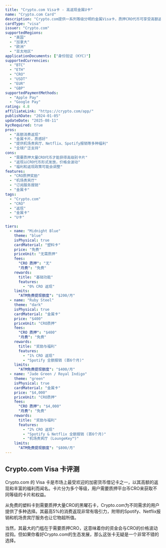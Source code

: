 ```yaml
---
title: "Crypto.com Visa卡 - 高返现金属U卡"
name: "Crypto.com Card"
description: "Crypto.com提供一系列等级分明的金属Visa卡，质押CRO代币可享受高额返现和多种福利。"
cardType: "visa"
issuer: "Crypto.com"
supportedRegions:
  - "美国"
  - "加拿大"
  - "欧洲"
  - "亚太地区"
applicationDocuments: ["身份验证 (KYC)"]
supportedCurrencies:
  - "BTC"
  - "ETH"
  - "CRO"
  - "USDT"
  - "EUR"
  - "GBP"
supportedPaymentMethods:
  - "Apple Pay"
  - "Google Pay"
rating: 4.8
affiliateLink: "https://crypto.com/app/"
publishDate: "2024-01-05"
updateDate: "2025-08-11"
kycRequired: true
pros:
  - "高额消费返现"
  - "金属卡片，质感好"
  - "提供机场贵宾厅、Netflix、Spotify报销等多种福利"
  - "全球广泛支持"
cons:
  - "需要质押大量CRO代币才能获得高级别卡片"
  - "返现以CRO代币形式发放，价格会波动"
  - "福利和返现政策可能会调整"
features:
  - "CRO质押奖励"
  - "机场贵宾厅"
  - "订阅服务报销"
  - "金属卡"
tags:
  - "Crypto.com"
  - "CRO"
  - "返现"
  - "金属卡"
  - "U卡"

tiers:
  - name: "Midnight Blue"
    theme: "blue"
    isPhysical: true
    cardMaterial: "塑料卡"
    price: "免费"
    priceUnit: "无需质押"
    fees:
      "CRO 质押": "无"
      "月费": "免费"
    rewards:
      title: "基础功能"
      features:
        - "0% CRO 返现"
    limits:
      "ATM免费提现额度": "$200/月"
  - name: "Ruby Steel"
    theme: "dark"
    isPhysical: true
    cardMaterial: "金属卡"
    price: "$400"
    priceUnit: "CRO质押"
    fees:
      "CRO 质押": "$400"
      "月费": "免费"
    rewards:
      title: "奖励与福利"
      features:
        - "1% CRO 返现"
        - "Spotify 全额报销 (首6个月)"
    limits:
      "ATM免费提现额度": "$400/月"
  - name: "Jade Green / Royal Indigo"
    theme: "green"
    isPhysical: true
    cardMaterial: "金属卡"
    price: "$4,000"
    priceUnit: "CRO质押"
    fees:
      "CRO 质押": "$4,000"
      "月费": "免费"
    rewards:
      title: "奖励与福利"
      features:
        - "2% CRO 返现"
        - "Spotify & Netflix 全额报销 (首6个月)"
        - "机场贵宾厅 (LoungeKey™)"
    limits:
      "ATM免费提现额度": "$800/月"
---
```


## Crypto.com Visa 卡评测

Crypto.com 的 Visa 卡是市场上最受欢迎的加密货币借记卡之一，以其高额的返现和丰富的福利而闻名。卡片分为多个等级，用户需要质押平台币CRO来获取不同等级的卡片和权益。

从免费的塑料卡到需要质押大量CRO的黑曜石卡，Crypto.com为不同需求的用户提供了多种选择。其最高5%的消费返现非常有吸引力，附带的Spotify、Netflix报销和机场贵宾厅服务也让它物超所值。

当然，其最大的门槛在于需要质押CRO，这意味着你的资金会与CRO的价格波动挂钩。但如果你看好Crypto.com的生态发展，那么这张卡无疑是一个非常不错的选择。

